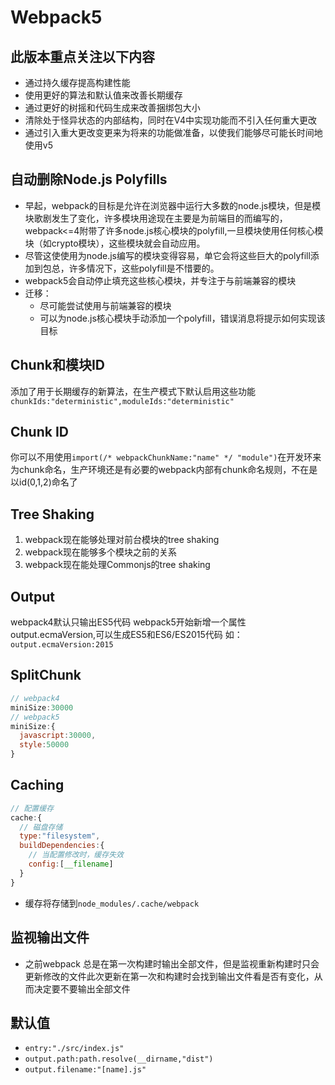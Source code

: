 # Webpack5

## 此版本重点关注以下内容
* 通过持久缓存提高构建性能
* 使用更好的算法和默认值来改善长期缓存
* 通过更好的树摇和代码生成来改善捆绑包大小
* 清除处于怪异状态的内部结构，同时在V4中实现功能而不引入任何重大更改
* 通过引入重大更改变更来为将来的功能做准备，以使我们能够尽可能长时间地使用v5
## 自动删除Node.js Polyfills
* 早起，webpack的目标是允许在浏览器中运行大多数的node.js模块，但是模块歌剧发生了变化，许多模块用途现在主要是为前端目的而编写的，webpack<=4附带了许多node.js核心模块的polyfill,一旦模块使用任何核心模块（如crypto模块），这些模块就会自动应用。
* 尽管这使使用为node.js编写的模块变得容易，单它会将这些巨大的polyfill添加到包总，许多情况下，这些polyfill是不惜要的。
* webpack5会自动停止填充这些核心模块，并专注于与前端兼容的模块
* 迁移：
  * 尽可能尝试使用与前端兼容的模块
  * 可以为node.js核心模块手动添加一个polyfill，错误消息将提示如何实现该目标
## Chunk和模块ID
添加了用于长期缓存的新算法，在生产模式下默认启用这些功能
`chunkIds:"deterministic",moduleIds:"deterministic"`
## Chunk ID
你可以不用使用`import(/* webpackChunkName:"name" */ "module")`在开发环来为chunk命名，生产环境还是有必要的webpack内部有chunk命名规则，不在是以id(0,1,2)命名了
## Tree Shaking
1. webpack现在能够处理对前台模块的tree shaking
2. webpack现在能够多个模块之前的关系
3. webpack现在能处理Commonjs的tree shaking
## Output
webpack4默认只输出ES5代码
webpack5开始新增一个属性output.ecmaVersion,可以生成ES5和ES6/ES2015代码
如：`output.ecmaVersion:2015`
## SplitChunk
```javascript
// webpack4
miniSize:30000
// webpack5
miniSize:{
  javascript:30000,
  style:50000
}
```
## Caching
```javascript
// 配置缓存
cache:{
  // 磁盘存储
  type:"filesystem",
  buildDependencies:{
    // 当配置修改时，缓存失效
    config:[__filename]
  }
}
```
* 缓存将存储到`node_modules/.cache/webpack`
## 监视输出文件
* 之前webpack 总是在第一次构建时输出全部文件，但是监视重新构建时只会更新修改的文件此次更新在第一次和构建时会找到输出文件看是否有变化，从而决定要不要输出全部文件
## 默认值
* `entry:"./src/index.js"`
* `output.path:path.resolve(__dirname,"dist")`
* `output.filename:"[name].js"`